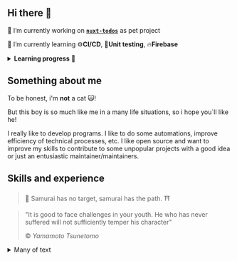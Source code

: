 ## Hi there 👋

🔭 I’m currently working on [**`nuxt-todos`**](https://github.com/OorfeneD/nuxt-todos) as pet project

🌱 I’m currently learning ⚙**CI/CD**, 🧪**Unit testing**, 🔥**Firebase**

<details>
 <summary>
  <b>Learning progress</b> 🎿 
 </summary>
 
 #### ⚙CI/CD
 
 - ✅ **NPM** scripts
 - ✅ **GitHub Actions**
 - ✅ Unit Testing
    - ✅ [**Jest**](https://jestjs.io/)
    - ✅ [**Vue test utils**](https://vue-test-utils.vuejs.org)
 - 🔍 **Google Cloud Platform**
 - ❌ **Docker**
 - ❌ **kubernetes**

---

#### 🔥 Firebase

 - ✅ **Authentication**
 - ✅ **Functions**
 - 🔍 **Cloud Firestore**
 - ❌ **Analytics tools**
</details>


## Something about me

To be honest, i'm **not** a cat 🙀!

But this boy is so much like me in a many life situations, so i hope you`ll like he!

<!-- ![cat image](https://avatars.githubusercontent.com/u/46861423?s=96&v=4) -->

I really like to develop programs. I like to do some automations, improve efficiency of technical processes, etc. I like open source and want to improve my skills to contribute to some unpopular projects with a good idea or just an entusiastic maintainer/maintainers.

## Skills and experience

> 🗻 Samurai has no target, samurai has the path. ⛩

> "It is good to face challenges in your youth. He who has never suffered will not sufficiently temper his character"
> 
> © *Yamamoto Tsunetomo*
<details>
  <summary>Many of text</summary>
  
My way is FullStack at that moment: 
- **Nuxt** 
- **Fastify**

Familiar with GIS and some GIS APIs: 
- **ArcGIS JS API** 
- **Leaflet** 
- **ArcPy**

Familiar with **Python**:
- **PyQt**
- **BeautifulSoup**
- **OpenCV-Python**

Have good knowleges in next APIs:
- **VK API**
- **Twitch API**
- **Telegram Bot API**
- **Discord API**
- **ArcGIS JS API**
</details>


<!--
**OorfeneD/OorfeneD** is a ✨ _special_ ✨ repository because its `README.md` (this file) appears on your GitHub profile.

Here are some ideas to get you started:

- 🔭 I’m currently working on ...
- 🌱 I’m currently learning ...
- 👯 I’m looking to collaborate on ...
- 🤔 I’m looking for help with ...
- 💬 Ask me about ...
- 📫 How to reach me: ...
- 😄 Pronouns: ...
- ⚡ Fun fact: ...
-->
